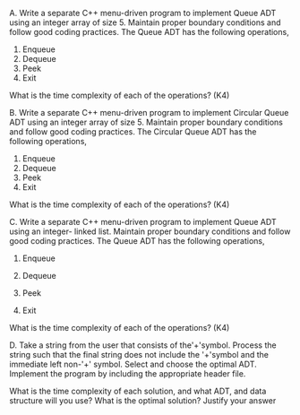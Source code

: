 A. Write a separate C++ menu-driven program to implement Queue ADT using an integer
array of size 5. Maintain proper boundary conditions and follow good coding practices. The
Queue ADT has the following operations,

1. Enqueue
2. Dequeue
3. Peek
4. Exit

What is the time complexity of each of the operations? (K4)

B. Write a separate C++ menu-driven program to implement Circular Queue ADT using an
integer array of size 5. Maintain proper boundary conditions and follow good coding
practices. The Circular Queue ADT has the following operations,

1. Enqueue
2. Dequeue
3. Peek
4. Exit

What is the time complexity of each of the operations? (K4)

C. Write a separate C++ menu-driven program to implement Queue ADT using an integer-
linked list. Maintain proper boundary conditions and follow good coding practices. The
Queue ADT has the following operations,

1. Enqueue

2. Dequeue
3. Peek
4. Exit

What is the time complexity of each of the operations? (K4)

D. Take a string from the user that consists of the'+'symbol. Process the string such that
the final string does not include the '+'symbol and the immediate left non-'+' symbol.
Select and choose the optimal ADT. Implement the program by including the appropriate
header file.


What is the time complexity of each solution, and what ADT, and data structure will you
use? What is the optimal solution? Justify your answer
